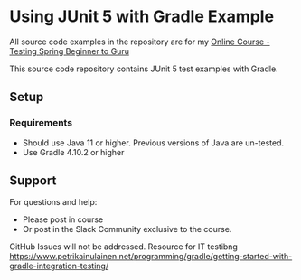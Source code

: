 # Using JUnit 5 with Gradle Example

All source code examples in the repository are for my [Online Course - Testing Spring Beginner to Guru](https://www.udemy.com/testing-spring-boot-beginner-to-guru/?couponCode=GITHUB_REPO)

This source code repository contains JUnit 5 test examples with Gradle.

## Setup
### Requirements
* Should use Java 11 or higher. Previous versions of Java are un-tested.
* Use Gradle 4.10.2 or higher

## Support
For questions and help:
* Please post in course
* Or post in the Slack Community exclusive to the course.

GitHub Issues will not be addressed.
Resource for IT testibng
https://www.petrikainulainen.net/programming/gradle/getting-started-with-gradle-integration-testing/